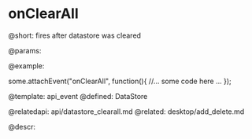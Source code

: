 onClearAll
=============


@short:
	fires after datastore was cleared

@params:

@example: 
	
some.attachEvent("onClearAll", function(){
    //... some code here ... 
});

@template:	api_event
@defined:	DataStore

@relatedapi:
	api/datastore_clearall.md
@related: 
	desktop/add_delete.md
	
@descr:


